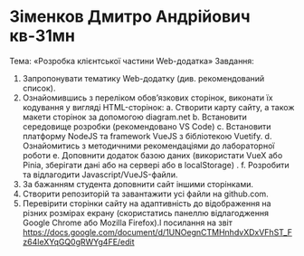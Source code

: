 # Зіменков Дмитро Андрійович кв-31мн 
Тема: «Розробка клієнтської частини Web-додатка»
Завдання:
1.	Запропонувати тематику Web-додатку (див. рекомендований список).
2.	Ознайомившись з переліком обов’язкових сторінок, виконати їх кодування у вигляді HTML-сторінок:
a.	Створити карту сайту, а також макети сторінок за допомогою diagram.net
b.	Встановити середовище розробки (рекомендовано VS Code)
c.	Встановити платформу NodeJS та framework VueJS з бібліотекою Vuetify.
d.	Ознайомитись з методичними рекомендаціями до лабораторної роботи
e.	Доповнити додаток базою даних (використати VueX або Pinia, зберігати дані або на сервері або в localStorage) .
f.	Розробити та відлагодити Javascript/VueJS-файли.
3.	За бажанням студента доповнити сайт іншими сторінками.
4.	Створити репозиторій та завантажити усі файли на github.com.
5.	Перевірити сторінки сайту на адаптивність до відображення на різних розмірах екрану (скористатись панеллю відлагодження Google Chrome або Mozilla Firefox).l
посилання на звіт https://docs.google.com/document/d/1UNOegnCTMHnhdvXDxVFhST_Fz64leXYqGQ0gRWYg4FE/edit
